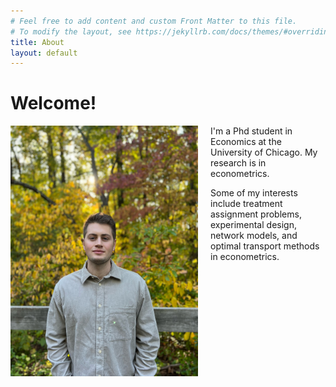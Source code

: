 ```yaml
---
# Feel free to add content and custom Front Matter to this file.
# To modify the layout, see https://jekyllrb.com/docs/themes/#overriding-theme-defaults
title: About
layout: default
---
```


# Welcome!

<img src="assets/images/fall.JPG" alt="fall" width="300" style="float:left; padding-right:20px"/>

I'm a Phd student in Economics at the University of Chicago.  My research is in econometrics. 

Some of my interests include treatment assignment problems, experimental design, network models, and optimal transport methods in econometrics.


